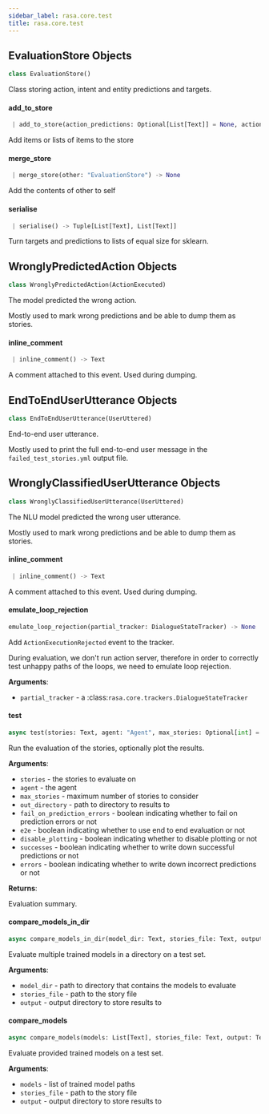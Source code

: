 ```yaml
---
sidebar_label: rasa.core.test
title: rasa.core.test
---
```


## EvaluationStore Objects

```python
class EvaluationStore()
```

Class storing action, intent and entity predictions and targets.

#### add\_to\_store

```python
 | add_to_store(action_predictions: Optional[List[Text]] = None, action_targets: Optional[List[Text]] = None, intent_predictions: Optional[List[Text]] = None, intent_targets: Optional[List[Text]] = None, entity_predictions: Optional[List[Dict[Text, Any]]] = None, entity_targets: Optional[List[Dict[Text, Any]]] = None) -> None
```

Add items or lists of items to the store

#### merge\_store

```python
 | merge_store(other: "EvaluationStore") -> None
```

Add the contents of other to self

#### serialise

```python
 | serialise() -> Tuple[List[Text], List[Text]]
```

Turn targets and predictions to lists of equal size for sklearn.

## WronglyPredictedAction Objects

```python
class WronglyPredictedAction(ActionExecuted)
```

The model predicted the wrong action.

Mostly used to mark wrong predictions and be able to
dump them as stories.

#### inline\_comment

```python
 | inline_comment() -> Text
```

A comment attached to this event. Used during dumping.

## EndToEndUserUtterance Objects

```python
class EndToEndUserUtterance(UserUttered)
```

End-to-end user utterance.

Mostly used to print the full end-to-end user message in the
`failed_test_stories.yml` output file.

## WronglyClassifiedUserUtterance Objects

```python
class WronglyClassifiedUserUtterance(UserUttered)
```

The NLU model predicted the wrong user utterance.

Mostly used to mark wrong predictions and be able to
dump them as stories.

#### inline\_comment

```python
 | inline_comment() -> Text
```

A comment attached to this event. Used during dumping.

#### emulate\_loop\_rejection

```python
emulate_loop_rejection(partial_tracker: DialogueStateTracker) -> None
```

Add `ActionExecutionRejected` event to the tracker.

During evaluation, we don&#x27;t run action server, therefore in order to correctly
test unhappy paths of the loops, we need to emulate loop rejection.

**Arguments**:

- `partial_tracker` - a :class:`rasa.core.trackers.DialogueStateTracker`

#### test

```python
async test(stories: Text, agent: "Agent", max_stories: Optional[int] = None, out_directory: Optional[Text] = None, fail_on_prediction_errors: bool = False, e2e: bool = False, disable_plotting: bool = False, successes: bool = False, errors: bool = True) -> Dict[Text, Any]
```

Run the evaluation of the stories, optionally plot the results.

**Arguments**:

- `stories` - the stories to evaluate on
- `agent` - the agent
- `max_stories` - maximum number of stories to consider
- `out_directory` - path to directory to results to
- `fail_on_prediction_errors` - boolean indicating whether to fail on prediction
  errors or not
- `e2e` - boolean indicating whether to use end to end evaluation or not
- `disable_plotting` - boolean indicating whether to disable plotting or not
- `successes` - boolean indicating whether to write down successful predictions or
  not
- `errors` - boolean indicating whether to write down incorrect predictions or not
  

**Returns**:

  Evaluation summary.

#### compare\_models\_in\_dir

```python
async compare_models_in_dir(model_dir: Text, stories_file: Text, output: Text) -> None
```

Evaluate multiple trained models in a directory on a test set.

**Arguments**:

- `model_dir` - path to directory that contains the models to evaluate
- `stories_file` - path to the story file
- `output` - output directory to store results to

#### compare\_models

```python
async compare_models(models: List[Text], stories_file: Text, output: Text) -> None
```

Evaluate provided trained models on a test set.

**Arguments**:

- `models` - list of trained model paths
- `stories_file` - path to the story file
- `output` - output directory to store results to

